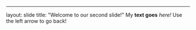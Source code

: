 ---
layout: slide
title: "Welcome to our second slide!"
My **text goes** _here!_
Use the left arrow to go back!
